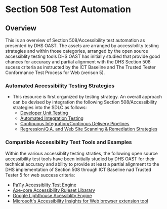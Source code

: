 # Section 508 Test Automation
## Overview
This is an overview of Section 508/Accessibility test automation as presented by DHS OAST. The assets are arranged by accessibility testing strategies and within those categories, arranged by the open source accessiblity testing tools DHS OAST has initially studied that provide good chances for accuracy and partial alignment with the DHS Section 508 sucess criteria as instructed by the ICT Baseline and The Trusted Tester Conformance Test Process for Web (verison 5).   

### Automated Accessibility Testing Strategies
* This resource is first organized by testing strategy. An overall approach can be devised by integration the following Section 508/Accessibility strategies into the SDLC as follows:  
    * [Developer Unit Testing](https://github.com/akingkci/508-Test-Automation/tree/master/examples/axe-core)
    * [Automated Integration Testing](https://github.com/akingkci/508-Test-Automation/tree/master/examples/lighthouse)
    * [Continuous Integration/Continous Delivery Pipelines](https://github.com/akingkci/508-Test-Automation/tree/master/examples/lighthouse)
    * [Regression/Q.A. and Web Site Scanning & Remediation Strategies](https://github.com/akingkci/508-Test-Automation/tree/master/examples/lighthouse)  

### Compatible Accessibility Test Tools and Examples
Within the various accessiblity testing straties, the following open source accessibility test tools have been initially studied by DHS OAST for their technical accuracy and ability to provide at least a partial alignment to the DHS implementation of Section 508 through ICT Baseline nad Trusted Tester 5 for web success criteria:  

* [Pa11y Accessiblity Test Engine](https://github.com/akingkci/508-Test-Automation/tree/master/examples/pa11y)
* [Axe-core Accessibility Ruleset Libarary](https://github.com/akingkci/508-Test-Automation/tree/master/examples/axe-core)
* [Google Lighthouse Acessiblity Engine](https://github.com/akingkci/508-Test-Automation/tree/master/examples/lighthouse)
* [Microsoft's Accessibility Insights for Web browser extension tool](https://github.com/akingkci/508-Test-Automation/tree/master/examples/lighthouse)
